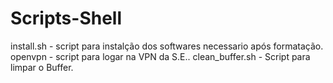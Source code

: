 # Scripts-Shell


install.sh - script para instalção dos softwares necessario após formatação.
openvpn - script para logar na VPN da S.E..
clean_buffer.sh -  Script para limpar o Buffer.
